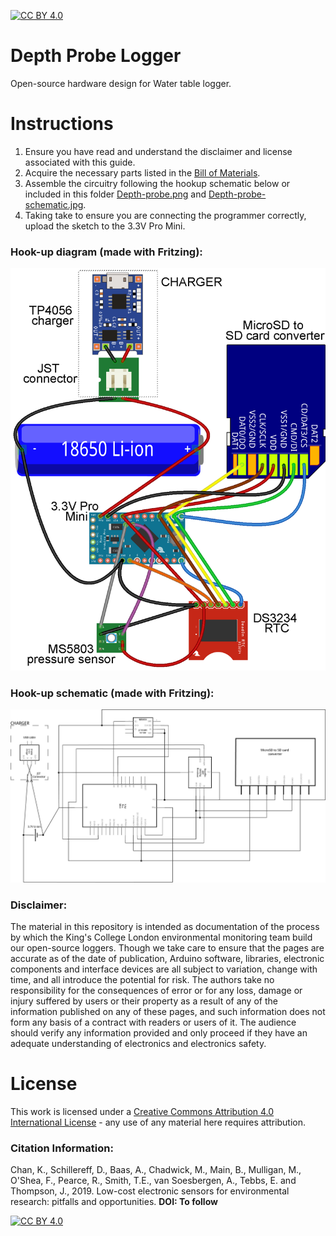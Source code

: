 [![CC BY 4.0][cc-by-shield]][cc-by]

# Depth Probe Logger
Open-source hardware design for Water table logger.

# Instructions
1. Ensure you have read and understand the disclaimer and license associated with this guide.
2. Acquire the necessary parts listed in the [Bill of Materials](https://docs.google.com/spreadsheets/d/1BAKtbqieHCemCTPPsL36uj2QXcKh0NGoTecxeYXc90M).
3. Assemble the circuitry following the hookup schematic below or included in this folder [Depth-probe.png](Depth-probe.png) and [Depth-probe-schematic.jpg](Depth-probe-schematic.jpg).
4. Taking take to ensure you are connecting the programmer correctly, upload the sketch to the 3.3V Pro Mini.

### Hook-up diagram (made with Fritzing):
![Hook-up schematic (made with Fritzing)](Depth-probe.png)

### Hook-up schematic (made with Fritzing):
![Hook-up schematic (made with Fritzing)](Depth-probe-schematic.jpg)

### Disclaimer: 
The material in this repository is intended as documentation of the process by which the King's College London environmental monitoring team build our open-source loggers. Though we take care to ensure that the pages are accurate as of the date of publication, Arduino software, libraries, electronic components and interface devices are all subject to variation, change with time, and all introduce the potential for risk. The authors take no responsibility for the consequences of error or for any loss, damage or injury suffered by users or their property as a result of any of the information published on any of these pages, and such information does not form any basis of a contract with readers or users of it. The audience should verify any information provided and only proceed if they have an adequate understanding of electronics and electronics safety.


# License
This work is licensed under a [Creative Commons Attribution 4.0 International
License][cc-by] - any use of any material here requires attribution.

### Citation Information:
Chan, K., Schillereff, D., Baas, A., Chadwick, M., Main, B., Mulligan, M., O'Shea, F., Pearce, R., Smith, T.E., van Soesbergen, A., Tebbs, E. and Thompson, J., 2019. Low-cost electronic sensors for environmental research: pitfalls and opportunities. **DOI: To follow**

[![CC BY 4.0][cc-by-image]][cc-by]

[cc-by]: http://creativecommons.org/licenses/by/4.0/
[cc-by-image]: https://i.creativecommons.org/l/by/4.0/88x31.png
[cc-by-shield]: https://img.shields.io/badge/License-CC%20BY%204.0-lightgrey.svg
